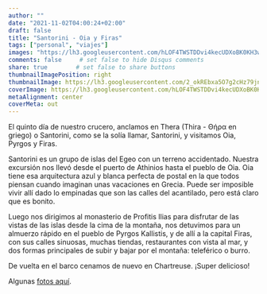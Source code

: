 ```yaml
---
author: ""
date: "2021-11-02T04:00:24+02:00"
draft: false
title: "Santorini - Oia y Firas"
tags: ["personal", "viajes"]
images: "https://lh3.googleusercontent.com/hLOF4TWSTDDvi4kecUDXoBK0KH3wMLSiRb6-R9HmF5GC8RPFk3Vl3OOOD44w0pfMjyLdrOXMNZfAAbDoyzG9HptWUGpF6Yl3YvFCcjrv8EN8A1_F7toldAHXkyT0hpZVRl3G8r9nTOg=w1920-h1080"
comments: false     # set false to hide Disqus comments
share: true        # set false to share buttons
thumbnailImagePosition: right
thumbnailImage: https://lh3.googleusercontent.com/2_okREbxa5O7g2cHz79jnhwzwLPmSXYIouuUtL__6q6Bf13EMWvrwC0EruyxO4jDdRP3gxnhNhu8l-wyyq-LNueHLQ42_ntee2mC9oS2N6p0g7UEENoepyREW_68J6Qujf8ihIfuWUI=w1920-h1080
coverImage: https://lh3.googleusercontent.com/hLOF4TWSTDDvi4kecUDXoBK0KH3wMLSiRb6-R9HmF5GC8RPFk3Vl3OOOD44w0pfMjyLdrOXMNZfAAbDoyzG9HptWUGpF6Yl3YvFCcjrv8EN8A1_F7toldAHXkyT0hpZVRl3G8r9nTOg=w1920-h1080
metaAlignment: center
coverMeta: out
---
```


El quinto día de nuestro crucero, anclamos en Thera (Thira - Θήρα en griego) o Santorini, como se la solía llamar, Santorini, y visitamos Oia, Pyrgos y Firas.

<!--more-->

Santorini es un grupo de islas del Egeo con un terreno accidentado. Nuestra excursión nos llevó desde el puerto de Athinios hasta el pueblo de Oia. Oia tiene esa arquitectura azul y blanca perfecta de postal en la que todos piensan cuando imaginan unas vacaciones en Grecia. Puede ser imposible vivir allí dado lo empinadas que son las calles del acantilado, pero está claro que es bonito.

Luego nos dirigimos al monasterio de Profitis Ilias para disfrutar de las vistas de las islas desde la cima de la montaña, nos detuvimos para un almuerzo rápido en el pueblo de Pyrgos Kallistis, y de allí a la capital Firas, con sus calles sinuosas, muchas tiendas, restaurantes con vista al mar, y dos formas principales de subir y bajar por el montaña: teleférico o burro.

De vuelta en el barco cenamos de nuevo en Chartreuse. ¡Super delicioso!

Algunas [fotos aquí](https://photos.app.goo.gl/c955VdXVmcLHhYJv9).
